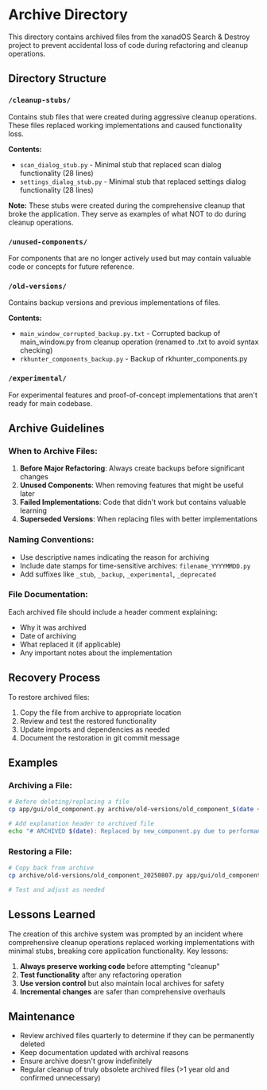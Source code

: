 # Archive Directory

This directory contains archived files from the xanadOS Search & Destroy project to prevent accidental loss of code during refactoring and cleanup operations.

## Directory Structure

### `/cleanup-stubs/`
Contains stub files that were created during aggressive cleanup operations. These files replaced working implementations and caused functionality loss.

**Contents:**
- `scan_dialog_stub.py` - Minimal stub that replaced scan dialog functionality (28 lines)
- `settings_dialog_stub.py` - Minimal stub that replaced settings dialog functionality (28 lines)

**Note:** These stubs were created during the comprehensive cleanup that broke the application. They serve as examples of what NOT to do during cleanup operations.

### `/unused-components/`
For components that are no longer actively used but may contain valuable code or concepts for future reference.

### `/old-versions/`
Contains backup versions and previous implementations of files.

**Contents:**

- `main_window_corrupted_backup.py.txt` - Corrupted backup of main_window.py from cleanup operation (renamed to .txt to avoid syntax checking)
- `rkhunter_components_backup.py` - Backup of rkhunter_components.py

### `/experimental/`
For experimental features and proof-of-concept implementations that aren't ready for main codebase.

## Archive Guidelines

### When to Archive Files:
1. **Before Major Refactoring**: Always create backups before significant changes
2. **Unused Components**: When removing features that might be useful later
3. **Failed Implementations**: Code that didn't work but contains valuable learning
4. **Superseded Versions**: When replacing files with better implementations

### Naming Conventions:
- Use descriptive names indicating the reason for archiving
- Include date stamps for time-sensitive archives: `filename_YYYYMMDD.py`
- Add suffixes like `_stub`, `_backup`, `_experimental`, `_deprecated`

### File Documentation:
Each archived file should include a header comment explaining:
- Why it was archived
- Date of archiving
- What replaced it (if applicable)
- Any important notes about the implementation

## Recovery Process

To restore archived files:
1. Copy the file from archive to appropriate location
2. Review and test the restored functionality
3. Update imports and dependencies as needed
4. Document the restoration in git commit message

## Examples

### Archiving a File:
```bash
# Before deleting/replacing a file
cp app/gui/old_component.py archive/old-versions/old_component_$(date +%Y%m%d).py

# Add explanation header to archived file
echo "# ARCHIVED $(date): Replaced by new_component.py due to performance issues" | cat - archive/old-versions/old_component_*.py > temp && mv temp archive/old-versions/old_component_*.py
```

### Restoring a File:
```bash
# Copy back from archive
cp archive/old-versions/old_component_20250807.py app/gui/old_component.py

# Test and adjust as needed
```

## Lessons Learned

The creation of this archive system was prompted by an incident where comprehensive cleanup operations replaced working implementations with minimal stubs, breaking core application functionality. Key lessons:

1. **Always preserve working code** before attempting "cleanup"
2. **Test functionality** after any refactoring operation
3. **Use version control** but also maintain local archives for safety
4. **Incremental changes** are safer than comprehensive overhauls

## Maintenance

- Review archived files quarterly to determine if they can be permanently deleted
- Keep documentation updated with archival reasons
- Ensure archive doesn't grow indefinitely
- Regular cleanup of truly obsolete archived files (>1 year old and confirmed unnecessary)
